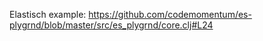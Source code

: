 Elastisch example:
https://github.com/codemomentum/es-plygrnd/blob/master/src/es_plygrnd/core.clj#L24